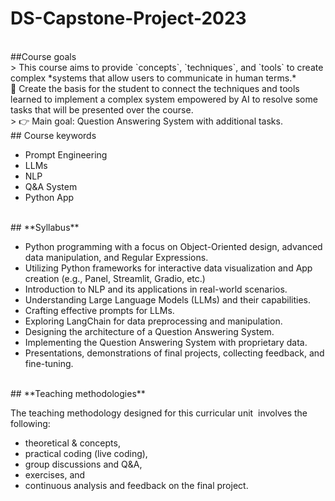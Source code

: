 # DS-Capstone-Project-2023

<br>
##Course goals
<br>
> This course aims to provide `concepts`, `techniques`, and `tools` to create complex *systems that allow users to communicate in human terms.*

<br>
💬 Create the basis for the student to connect the techniques and tools learned to implement a complex system empowered by AI to resolve some tasks that will be presented over the course.

<br>
> 👉 Main goal: Question Answering System with additional tasks.
<br>
## Course keywords

- Prompt Engineering
- LLMs
- NLP
- Q&A System
- Python App

<br>
## **Syllabus**

- Python programming with a focus on Object-Oriented design, advanced data manipulation, and Regular Expressions.
- Utilizing Python frameworks for interactive data visualization and App creation (e.g., Panel, Streamlit, Gradio, etc.)
- Introduction to NLP and its applications in real-world scenarios.
- Understanding Large Language Models (LLMs) and their capabilities.
- Crafting effective prompts for LLMs.
- Exploring LangChain for data preprocessing and manipulation.
- Designing the architecture of a Question Answering System.
- Implementing the Question Answering System with proprietary data.
- Presentations, demonstrations of final projects, collecting feedback, and fine-tuning.

<br>
## **Teaching methodologies**

The teaching methodology designed for this curricular unit  involves the following:

- theoretical & concepts,
- practical coding (live coding),
- group discussions and Q&A,
- exercises, and
- continuous analysis and feedback on the final project.
